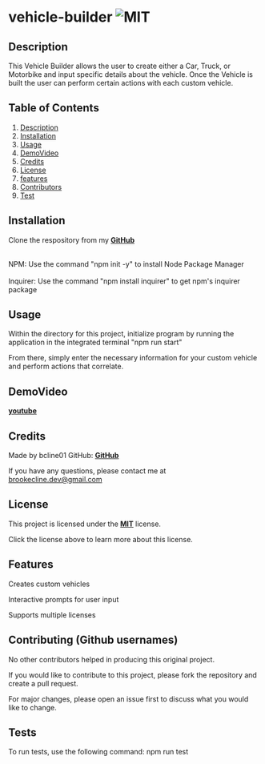 # vehicle-builder   ![MIT](https://img.shields.io/badge/license-MIT-green)


## Description
This Vehicle Builder allows the user to create either a Car, Truck, or Motorbike and input specific details about the vehicle. Once the Vehicle is built the user can perform certain actions with each custom vehicle. 

  ## Table of Contents
  1. [Description](#description)
  2. [Installation](#installation)
  3. [Usage](#usage)
  4. [DemoVideo](#demovideo)
  5. [Credits](#credits)
  6. [License](#license)
  7. [features](#features)
  8. [Contributors](#contribute)
  9. [Test](#test)

  ## Installation
  Clone the respository from my **[GitHub](https://github.com/bcline01/vehicle-builder)**

   <br>NPM: Use the command "npm init -y" to install Node Package Manager<br>
   <br>Inquirer: Use the command "npm install inquirer" to get npm's inquirer package

  ## Usage
  Within the directory for this project, initialize program by running the application in the integrated terminal "npm run start"

  From there, simply enter the necessary information for your custom vehicle and perform actions that correlate. 


  ## DemoVideo    
  **[youtube](https://www.youtube.com/watch?v=nkG36k4-f0c)**

  ## Credits
  Made by bcline01 GitHub: **[GitHub](https://github.com/bcline01)**

  If you have any questions, please contact me at <brookecline.dev@gmail.com>

  ## License
  This project is licensed under the **[MIT](https://opensource.org/licenses/MIT)** license.

  Click the license above to learn more about this license.

  ## Features
  Creates custom vehicles

  Interactive prompts for user input

  Supports multiple licenses

  ## Contributing (Github usernames)
  No other contributors helped in producing this original project.

  If you would like to contribute to this project, please fork the repository and create a pull request. 
    
  For major changes, please open an issue first to discuss what you would like to change.

  ## Tests
  To run tests, use the following command: npm run test